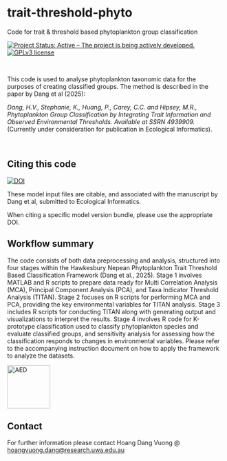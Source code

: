 # trait-threshold-phyto
Code for trait &amp; threshold based phytoplankton group classification

[![Project Status: Active – The project is being actively developed.](https://www.repostatus.org/badges/latest/active.svg)](https://www.repostatus.org/#active)
[![GPLv3 license](https://img.shields.io/badge/License-GPLv3-blue.svg)](http://perso.crans.org/besson/LICENSE.html)


<br>

This code is used to analyse phytoplankton taxonomic data for the purposes of creating classified groups. The method is described in the paper by Dang et al (2025):

*Dang, H.V., Stephanie, K., Huang, P., Carey, C.C. and Hipsey, M.R., Phytoplankton Group Classification by Integrating Trait Information and Observed Environmental Thresholds. Available at SSRN 4939909.* (Currently under consideration for publication in Ecological Informatics).

<br>

## Citing this code

[![DOI](https://zenodo.org/badge/XXXXXXX.svg)](https://zenodo.org/doi/10.5281/zenodo.XXXXXXX)

These model input files are citable, and associated with the manuscript by Dang et al, submitted to Ecological Informatics.

When citing a specific model version bundle, please use the appropriate DOI.


## Workflow summary

The code consists of both data preprocessing and analysis, structured into four stages within the Hawkesbury Nepean Phytoplankton Trait Threshold Based Classification Framework (Dang et al., 2025). Stage 1 involves MATLAB and R scripts to prepare data ready for Multi Correlation  Analysis (MCA), Principal Component Analysis (PCA), and Taxa Indicator Threshold Analysis (TITAN). Stage 2 focuses on R scripts for performing MCA and PCA, providing the key environmental variables for TITAN analysis. Stage 3 includes R scripts for conducting TITAN along with generating output and visualizations to interpret the results. Stage 4 involves R code for K-prototype classification used to classify phytoplankton species and evaluate classified groups, and sensitivity analysis for assessing how the classification responds to changes in environmental variables. 
Please refer to the accompanying instruction document on how to apply the framework to analyze the datasets.

[<img src="images/workflow.png" alt="AED" width="100"/>](https://papers.ssrn.com/sol3/papers.cfm?abstract_id=4939909)

## Contact

For further information please contact Hoang Dang Vuong @ hoangvuong.dang@research.uwa.edu.au
